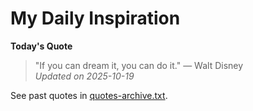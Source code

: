 # My Daily Inspiration

**Today's Quote**  
> "If you can dream it, you can do it." — Walt Disney  
*Updated on 2025-10-19*

See past quotes in [quotes-archive.txt](quotes-archive.txt).